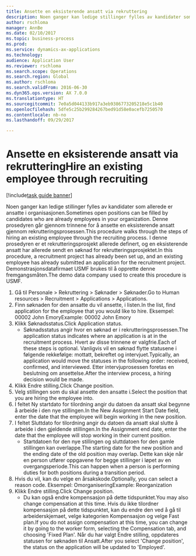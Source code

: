 ```yaml
--- 
title: Ansette en eksisterende ansatt via rekruttering
description: Noen ganger kan ledige stillinger fylles av kandidater som allerede er ansatte i organisasjonen.
author: rschloma
manager: AnnBe
ms.date: 02/10/2017
ms.topic: business-process
ms.prod: 
ms.service: dynamics-ax-applications
ms.technology: 
audience: Application User
ms.reviewer: rschloma
ms.search.scope: Operations
ms.search.region: Global
ms.author: rschloma
ms.search.validFrom: 2016-06-30
ms.dyn365.ops.version: AX 7.0.0
ms.translationtype: HT
ms.sourcegitcommit: 7e0a5d044133b917a3eb9386773205218e5c1b40
ms.openlocfilehash: 5dfe5c25b299284267bed91d58e0acefb7250570
ms.contentlocale: nb-no
ms.lasthandoff: 09/29/2017

---
```

# <a name="hire-an-existing-employee-through-recruiting"></a><span data-ttu-id="5ee17-103">Ansette en eksisterende ansatt via rekruttering</span><span class="sxs-lookup"><span data-stu-id="5ee17-103">Hire an existing employee through recruiting</span></span>

[!include[task guide banner](../../includes/task-guide-banner.md)]

<span data-ttu-id="5ee17-104">Noen ganger kan ledige stillinger fylles av kandidater som allerede er ansatte i organisasjonen.</span><span class="sxs-lookup"><span data-stu-id="5ee17-104">Sometimes open positions can be filled by candidates who are already employees in your organization.</span></span> <span data-ttu-id="5ee17-105">Denne prosedyren går gjennom trinnene for å ansette en eksisterende ansatt gjennom rekrutteringsprosessen.</span><span class="sxs-lookup"><span data-stu-id="5ee17-105">This procedure walks through the steps of hiring an existing employee through the recruiting process.</span></span> <span data-ttu-id="5ee17-106">I denne prosedyren er et rekrutteringsprosjekt allerede definert, og en eksisterende ansatt har allerede sendt en søknad for rekrutteringsprosjektet.</span><span class="sxs-lookup"><span data-stu-id="5ee17-106">In this procedure, a recruitment project has already been set up, and an existing employee has already submitted an application for the recruitment project.</span></span> <span data-ttu-id="5ee17-107">Demonstrasjonsdatafirmaet USMF brukes til å opprette denne fremgangsmåten.</span><span class="sxs-lookup"><span data-stu-id="5ee17-107">The demo data company used to create this procedure is USMF.</span></span>

1. <span data-ttu-id="5ee17-108">Gå til Personale > Rekruttering > Søknader > Søknader.</span><span class="sxs-lookup"><span data-stu-id="5ee17-108">Go to Human resources > Recruitment > Applications > Applications.</span></span>
2. <span data-ttu-id="5ee17-109">Finn søknaden for den ansatte du vil ansette, i listen.</span><span class="sxs-lookup"><span data-stu-id="5ee17-109">In the list, find application for the employee that you would like to hire.</span></span> <span data-ttu-id="5ee17-110">Eksempel: 00002 John Emory</span><span class="sxs-lookup"><span data-stu-id="5ee17-110">Example:  00002  John Emory</span></span>
3. <span data-ttu-id="5ee17-111">Klikk Søknadsstatus.</span><span class="sxs-lookup"><span data-stu-id="5ee17-111">Click Application status.</span></span>
    * <span data-ttu-id="5ee17-112">Søknadsstatus angir hvor en søknad er i rekrutteringsprosessen.</span><span class="sxs-lookup"><span data-stu-id="5ee17-112">The application status indicates where an application is at in the recruitment process.</span></span>  <span data-ttu-id="5ee17-113">Hvert av disse trinnene er valgfrie.</span><span class="sxs-lookup"><span data-stu-id="5ee17-113">Each of these steps is optional.</span></span> <span data-ttu-id="5ee17-114">Vanligvis vil en søknad flytte statusene i følgende rekkefølge: mottatt, bekreftet og intervjuet.</span><span class="sxs-lookup"><span data-stu-id="5ee17-114">Typically, an application would move the statuses in the following order:  received, confirmed, and interviewed.</span></span> <span data-ttu-id="5ee17-115">Etter intervjuprosessen foretas en beslutning om ansettelse.</span><span class="sxs-lookup"><span data-stu-id="5ee17-115">After the interview process, a hiring decision would be made.</span></span>  
4. <span data-ttu-id="5ee17-116">Klikk Endre stilling.</span><span class="sxs-lookup"><span data-stu-id="5ee17-116">Click Change position.</span></span>
5. <span data-ttu-id="5ee17-117">Velg stillingen som du skal ansette den ansatte i.</span><span class="sxs-lookup"><span data-stu-id="5ee17-117">Select the position that you are hiring the employee into.</span></span>
6. <span data-ttu-id="5ee17-118">I feltet Ny startdato for tilordning angir du datoen da ansatt skal begynne å arbeide i den nye stillingen.</span><span class="sxs-lookup"><span data-stu-id="5ee17-118">In the New Assignment Start Date field, enter the date that the employee will begin working in the new position.</span></span>  
7. <span data-ttu-id="5ee17-119">I feltet Sluttdato for tilordning angir du datoen da ansatt skal slutte å arbeide i den gjeldende stillingen.</span><span class="sxs-lookup"><span data-stu-id="5ee17-119">In the Assignment end date, enter the date that the employee will stop working in their current position.</span></span>
    * <span data-ttu-id="5ee17-120">Startdatoen for den nye stillingen og sluttdatoen for den gamle stillingen kan overlappe.</span><span class="sxs-lookup"><span data-stu-id="5ee17-120">The starting date for the new position and the ending date of the old position may overlap.</span></span> <span data-ttu-id="5ee17-121">Dette kan skje når en person utfører oppgavene for begge stillinger i løpet av en overgangsperiode.</span><span class="sxs-lookup"><span data-stu-id="5ee17-121">This can happen when a person is performing duties for both positions during a transition period.</span></span>  
8. <span data-ttu-id="5ee17-122">Hvis du vil, kan du velge en årsakskode.</span><span class="sxs-lookup"><span data-stu-id="5ee17-122">Optionally, you can select a reason code.</span></span> <span data-ttu-id="5ee17-123">Eksempel: Omorganisering</span><span class="sxs-lookup"><span data-stu-id="5ee17-123">Example: Reorganization</span></span>
9. <span data-ttu-id="5ee17-124">Klikk Endre stilling.</span><span class="sxs-lookup"><span data-stu-id="5ee17-124">Click Change position.</span></span>
    * <span data-ttu-id="5ee17-125">Du kan også endre kompensasjon på dette tidspunktet.</span><span class="sxs-lookup"><span data-stu-id="5ee17-125">You may also change compensation at this time.</span></span> <span data-ttu-id="5ee17-126">Hvis du ikke tilordner kompensasjon på dette tidspunktet, kan du endre den ved å gå til arbeiderskjemaet, velge kategorien Kompensasjon og velge Fast plan.</span><span class="sxs-lookup"><span data-stu-id="5ee17-126">If you do not assign compensation at this time, you can change it by going to the worker form, selecting the Compensation tab, and choosing 'Fixed Plan'.</span></span> <span data-ttu-id="5ee17-127">Når du har valgt Endre stilling, oppdateres statusen for søknaden til Ansatt.</span><span class="sxs-lookup"><span data-stu-id="5ee17-127">After you select 'Change position', the status on the application will be updated to 'Employed'.</span></span>  


